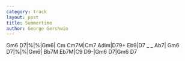 ```yaml
---
category: track
layout: post
title: Summertime
author: George Gershwin
---
```


<canvas class="chords"  markdown="0">Gm6 D7|%|%|Gm6|
Cm Cm7M|Cm7 Adim|D79+ Eb9|D7 _ _ Ab7|
Gm6 D7|%|%|Gm6|
Bb7M Eb7M|C9 D9-|Gm6 D7|Gm6 D7</canvas>





